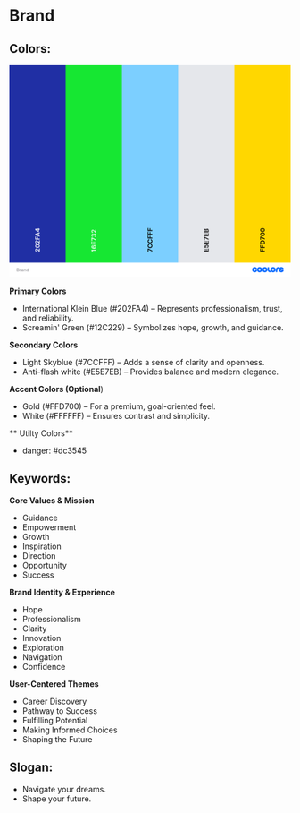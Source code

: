 # Brand

## Colors:

![Color Scheme](colors.png)

**Primary Colors**

-   International Klein Blue (#202FA4) – Represents professionalism, trust, and reliability.
-   Screamin' Green (#12C229) – Symbolizes hope, growth, and guidance.

**Secondary Colors**

-   Light Skyblue (#7CCFFF) – Adds a sense of clarity and openness.
-   Anti-flash white (#E5E7EB) – Provides balance and modern elegance.

**Accent Colors (Optional**)

-   Gold (#FFD700) – For a premium, goal-oriented feel.
-   White (#FFFFFF) – Ensures contrast and simplicity.

** Utilty Colors**

-   danger: #dc3545

## Keywords:

**Core Values & Mission**

-   Guidance
-   Empowerment
-   Growth
-   Inspiration
-   Direction
-   Opportunity
-   Success

**Brand Identity & Experience**

-   Hope
-   Professionalism
-   Clarity
-   Innovation
-   Exploration
-   Navigation
-   Confidence

**User-Centered Themes**

-   Career Discovery
-   Pathway to Success
-   Fulfilling Potential
-   Making Informed Choices
-   Shaping the Future

## Slogan:

-   Navigate your dreams.
-   Shape your future.

